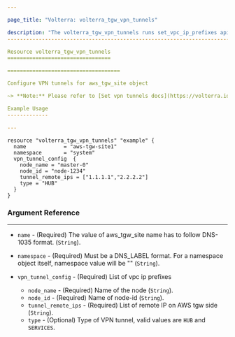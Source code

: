 ```yaml
---

page_title: "Volterra: volterra_tgw_vpn_tunnels"

description: "The volterra_tgw_vpn_tunnels runs set_vpc_ip_prefixes api on aws_tgw_site"
----------------------------------------------------------------------------------------

Resource volterra_tgw_vpn_tunnels
=================================

====================================

Configure VPN tunnels for aws_tgw_site object

~> **Note:** Please refer to [Set vpn tunnels docs](https://volterra.io/docs/api/views-aws-tgw-site#operation/ves.io.schema.views.aws_tgw_site.CustomAPI.SetVPNTunnels) to learn more ~> **Note:** This resource works well as part of Volterra's aws_tgw_site site bring up terraform script. Please do not use this on already provisioned aws_tgw_site site.

Example Usage
-------------

---
```


```hcl
resource "volterra_tgw_vpn_tunnels" "example" {
  name            = "aws-tgw-site1"
  namespace       = "system"
  vpn_tunnel_config  {
    node_name = "master-0"
    node_id = "node-1234"
    tunnel_remote_ips = ["1.1.1.1","2.2.2.2"]
    type = "HUB"
  }
}

```

### Argument Reference

---

-	`name` - (Required) The value of aws_tgw_site name has to follow DNS-1035 format. (`String`).

-	`namespace` - (Required) Must be a DNS_LABEL format. For a namespace object itself, namespace value will be "" (`String`).

-	`vpn_tunnel_config` - (Required) List of vpc ip prefixes

	-	`node_name` - (Required) Name of the node (`String`).
	-	`node_id` - (Required) Name of node-id (`String`).
	-	`tunnel_remote_ips` - (Required) List of remote IP on AWS tgw side (`String`).
	-	`type` - (Optional) Type of VPN tunnel, valid values are `HUB` and `SERVICES`.
